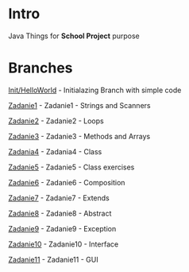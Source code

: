 # Intro
Java Things for **School Project** purpose
# Branches
[Init/HelloWorld](https://github.com/czakk/java-things/tree/Init/HelloWorld) - Initialazing Branch with simple code

[Zadanie1](https://github.com/czakk/java-things/tree/Zadanie1) - Zadanie1 - Strings and Scanners

[Zadanie2](https://github.com/czakk/java-things/tree/Zadanie2) - Zadanie2 - Loops

[Zadanie3](https://github.com/czakk/java-things/tree/Zadanie3) - Zadanie3 - Methods and Arrays

[Zadania4](https://github.com/czakk/java-things/tree/Zadania4) - Zadania4 - Class

[Zadanie5](https://github.com/czakk/java-things/tree/Zadanie5) - Zadanie5 - Class exercises

[Zadanie6](https://github.com/czakk/java-things/tree/Zadanie6) - Zadanie6 - Composition

[Zadanie7](https://github.com/czakk/java-things/tree/Zadanie7) - Zadanie7 - Extends

[Zadanie8](https://github.com/czakk/java-things/tree/Zadanie8) - Zadanie8 - Abstract

[Zadanie9](https://github.com/czakk/java-things/tree/Zadanie9) - Zadanie9 - Exception

[Zadanie10](https://github.com/czakk/java-things/tree/Zadanie10) - Zadanie10 - Interface

[Zadanie11](https://github.com/czakk/java-things/tree/Zadanie11) - Zadanie11 - GUI
